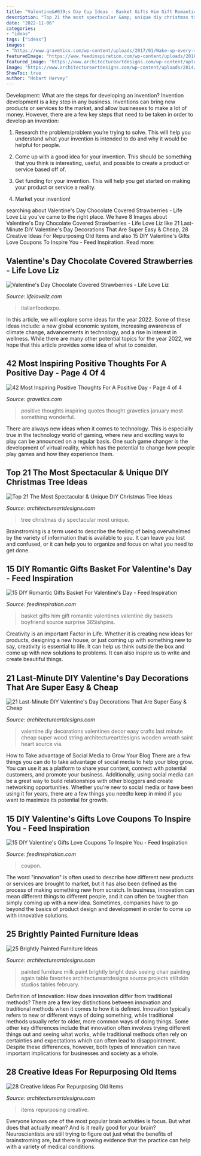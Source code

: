 ```yaml
---
title: "Valentine&#039;s Day Cup Ideas : Basket Gifts Him Gift Romantic Valentines Valentine Diy Baskets Boyfriend Source Surprise 365ishpins"
description: "Top 21 the most spectacular &amp; unique diy christmas tree ideas"
date: "2022-11-06"
categories:
- "ideas"
tags: ["ideas"]
images:
- "https://www.gravetics.com/wp-content/uploads/2017/01/Wake-up-every-morning-with-the-thought-that-something-wonderful-is-about-to-happen..jpg"
featuredImage: "https://www.feedinspiration.com/wp-content/uploads/2016/12/Coupon.jpg"
featured_image: "https://www.architectureartdesigns.com/wp-content/uploads/2013/06/1618-630x882.jpg"
image: "https://www.architectureartdesigns.com/wp-content/uploads/2014/11/244-630x945.jpg"
ShowToc: true
author: "Hobart Harvey"
---
```



Development: What are the steps for developing an invention?
Invention development is a key step in any business. Inventions can bring new products or services to the market, and allow businesses to make a lot of money. However, there are a few key steps that need to be taken in order to develop an invention:
1. Research the problem/problem you’re trying to solve. This will help you understand what your invention is intended to do and why it would be helpful for people.

2. Come up with a good idea for your invention. This should be something that you think is interesting, useful, and possible to create a product or service based off of.

3. Get funding for your invention. This will help you get started on making your product or service a reality.

4. Market your invention!

	

		
searching about Valentine&#039;s Day Chocolate Covered Strawberries - Life Love Liz you've came to the right place. We have 8 Images about Valentine&#039;s Day Chocolate Covered Strawberries - Life Love Liz like 21 Last-Minute DIY Valentine&#039;s Day Decorations That Are Super Easy &amp; Cheap, 28 Creative Ideas For Repurposing Old Items and also 15 DIY Valentine&#039;s Gifts Love Coupons To Inspire You - Feed Inspiration. Read more:
		
    
## Valentine&#039;s Day Chocolate Covered Strawberries - Life Love Liz

<img loading=lazy src="https://www.lifeloveliz.com/wp-content/uploads/2017/01/chocolate-covered-strawberries-7-575x1024.jpg" onerror="this.onerror=null;this.src='https://tse2.mm.bing.net/th?id=OIP.huLlta2jo1qg3Mla1rg8bAHaNM&amp;pid=15.1';" alt="Valentine&#039;s Day Chocolate Covered Strawberries - Life Love Liz">

_Source: lifeloveliz.com_

>italianfoodexpo. 

	

In this article, we will explore some ideas for the year 2022. Some of these ideas include: a new global economic system, increasing awareness of climate change, advancements in technology, and a rise in interest in wellness. While there are many other potential topics for the year 2022, we hope that this article provides some idea of what to consider.

    
## 42 Most Inspiring Positive Thoughts For A Positive Day - Page 4 Of 4

<img loading=lazy src="https://www.gravetics.com/wp-content/uploads/2017/01/Wake-up-every-morning-with-the-thought-that-something-wonderful-is-about-to-happen..jpg" onerror="this.onerror=null;this.src='https://tse2.mm.bing.net/th?id=OIP.vhjm-IKGiRL-BynHjJbMlwHaLH&amp;pid=15.1';" alt="42 Most Inspiring Positive Thoughts For A Positive Day - Page 4 of 4">

_Source: gravetics.com_

>positive thoughts inspiring quotes thought gravetics january most something wonderful. 

	

There are always new ideas when it comes to technology. This is especially true in the technology world of gaming, where new and exciting ways to play can be announced on a regular basis. One such game changer is the development of virtual reality, which has the potential to change how people play games and how they experience them.

    
## Top 21 The Most Spectacular &amp; Unique DIY Christmas Tree Ideas

<img loading=lazy src="https://www.architectureartdesigns.com/wp-content/uploads/2014/11/244-630x945.jpg" onerror="this.onerror=null;this.src='https://tse2.mm.bing.net/th?id=OIP.v6ZBlpRFPT1arhkzNCEPhAHaLH&amp;pid=15.1';" alt="Top 21 The Most Spectacular &amp; Unique DIY Christmas Tree Ideas">

_Source: architectureartdesigns.com_

>tree christmas diy spectacular most unique. 

	

Brainstroming is a term used to describe the feeling of being overwhelmed by the variety of information that is available to you. It can leave you lost and confused, or it can help you to organize and focus on what you need to get done.

    
## 15 DIY Romantic Gifts Basket For Valentine&#039;s Day - Feed Inspiration

<img loading=lazy src="http://feedinspiration.com/wp-content/uploads/2017/01/Romantic-Valentines-Day-Gifts-for-Him.jpg" onerror="this.onerror=null;this.src='https://tse3.mm.bing.net/th?id=OIP.hfXVpLIR0k6h4_TtaSB1-wHaLH&amp;pid=15.1';" alt="15 DIY Romantic Gifts Basket For Valentine&#039;s Day - Feed Inspiration">

_Source: feedinspiration.com_

>basket gifts him gift romantic valentines valentine diy baskets boyfriend source surprise 365ishpins. 

	

Creativity is an important Factor in Life. Whether it is creating new ideas for products, designing a new house, or just coming up with something new to say, creativity is essential to life. It can help us think outside the box and come up with new solutions to problems. It can also inspire us to write and create beautiful things.

    
## 21 Last-Minute DIY Valentine&#039;s Day Decorations That Are Super Easy &amp; Cheap

<img loading=lazy src="https://www.architectureartdesigns.com/wp-content/uploads/2017/02/12-11.jpg" onerror="this.onerror=null;this.src='https://tse4.mm.bing.net/th?id=OIP.LvOg68bxTHnk7RJbGbgpigHaJ4&amp;pid=15.1';" alt="21 Last-Minute DIY Valentine&#039;s Day Decorations That Are Super Easy &amp; Cheap">

_Source: architectureartdesigns.com_

>valentine diy decorations valentines decor easy crafts last minute cheap super wood string architectureartdesigns wooden wreath saint heart source via. 

	

How to Take advantage of Social Media to Grow Your Blog
There are a few things you can do to take advantage of social media to help your blog grow. You can use it as a platform to share your content, connect with potential customers, and promote your business. Additionally, using social media can be a great way to build relationships with other bloggers and create networking opportunities. Whether you’re new to social media or have been using it for years, there are a few things you needto keep in mind if you want to maximize its potential for growth.

    
## 15 DIY Valentine&#039;s Gifts Love Coupons To Inspire You - Feed Inspiration

<img loading=lazy src="https://www.feedinspiration.com/wp-content/uploads/2016/12/Coupon.jpg" onerror="this.onerror=null;this.src='https://tse4.mm.bing.net/th?id=OIP.ooOwf2xq8gSCnaJA2RK8WgHaTw&amp;pid=15.1';" alt="15 DIY Valentine&#039;s Gifts Love Coupons To Inspire You - Feed Inspiration">

_Source: feedinspiration.com_

>coupon. 

	

The word "innovation" is often used to describe how different new products or services are brought to market, but it has also been defined as the process of making something new from scratch. In business, innovation can mean different things to different people, and it can often be tougher than simply coming up with a new idea. Sometimes, companies have to go beyond the basics of product design and development in order to come up with innovative solutions.

    
## 25 Brightly Painted Furniture Ideas

<img loading=lazy src="https://www.architectureartdesigns.com/wp-content/uploads/2013/06/1618-630x882.jpg" onerror="this.onerror=null;this.src='https://tse4.mm.bing.net/th?id=OIP.5FxxnnvaX5ISrPevi3nFBwHaKX&amp;pid=15.1';" alt="25 Brightly Painted Furniture Ideas">

_Source: architectureartdesigns.com_

>painted furniture milk paint brightly bright desk seeing chair painting again table favorites architectureartdesigns source projects stiltskin studios tables february. 

	

Definition of Innovation: How does innovation differ from traditional methods?
There are a few key distinctions between innovation and traditional methods when it comes to how it is defined. Innovation typically refers to new or different ways of doing something, while traditional methods usually refer to older, more common ways of doing things. Some other key differences include that innovation often involves trying different things out and seeing what works, while traditional methods often rely on certainties and expectations which can often lead to disappointment. Despite these differences, however, both types of innovation can have important implications for businesses and society as a whole.

    
## 28 Creative Ideas For Repurposing Old Items

<img loading=lazy src="https://www.architectureartdesigns.com/wp-content/uploads/2013/08/131.jpg" onerror="this.onerror=null;this.src='https://tse2.mm.bing.net/th?id=OIP.jhurb4djkZ8ck56G94ggXAHaKA&amp;pid=15.1';" alt="28 Creative Ideas For Repurposing Old Items">

_Source: architectureartdesigns.com_

>items repurposing creative. 

	

Everyone knows one of the most popular brain activities is focus. But what does that actually mean? And is it really good for your brain? Neuroscientists are still trying to figure out just what the benefits of brainstroming are, but there is growing evidence that the practice can help with a variety of medical conditions.

